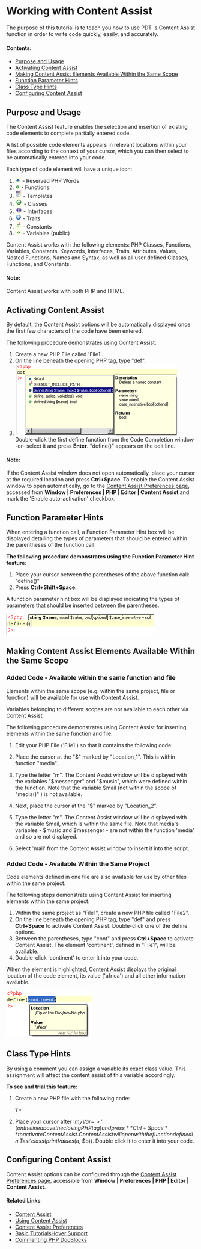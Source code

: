# Working with Content Assist

<!--context:working_with_code_assist-->

The purpose of this tutorial is to teach you how to use PDT 's Content Assist function in order to write code quickly, easily, and accurately.

#### Contents:

 * [Purpose and Usage](#purpose-and-usage)
 * [Activating Content Assist](#activating-content-assist)
 * [Making Content Assist Elements Available Within the Same Scope](#making-content-assist-elements-available-within-the-same-scope)
 * [Function Parameter Hints](#function-parameter-hints)
 * [Class Type Hints](#class-type-hints)
 * [Configuring Content Assist](#configuring-content-assist)

## Purpose and Usage

The Content Assist feature enables the selection and insertion of existing code elements to complete partially entered code.

A list of possible code elements appears in relevant locations within your files according to the context of your cursor, which you can then select to be automatically entered into your code.

Each type of code element will have a unique icon:

 1. ![code_assist_triangle.png](images/code_assist_triangle.png "code_assist_triangle.png") - Reserved PHP Words
 2. ![code_assist_circle.png](images/code_assist_circle.png "code_assist_circle.png") - Functions
 3. ![template_icon.png](images/template_icon.png "template_icon.png") - Templates
 4. ![classes_icon.png](images/classes_icon.png "classes_icon.png") - Classes
 5. ![interfaces_icon.png](images/interfaces_icon.png "interfaces_icon.png") - Interfaces
 6. ![traits_icon.png](images/traits_icon.png "traits_icon.png") - Traits
 7. ![constants_icon.png](images/constants_icon.png "constants_icon.png") - Constants
 8. ![variables_icon.png](images/variables_icon.png "variables_icon.png") - Variables (public)

Content Assist works with the following elements: PHP Classes, Functions, Variables, Constants, Keywords, Interfaces, Traits, Attributes, Values, Nested Functions, Names and Syntax, as well as all user defined Classes, Functions, and Constants.

<!--note-start-->

#### Note:

Content Assist works with both PHP and HTML.

<!--note-end-->

## Activating Content Assist

By default, the Content Assist options will be automatically displayed once the first few characters of the code have been entered.

<!--ref-start-->

The following procedure demonstrates using Content Assist:

 1. Create a new PHP File called 'File1'.
 2. On the line beneath the opening PHP tag, type "def".
 3. ![pri Code Asisst Box](images/code_assist_example.png "pri Code Asisst Box") Double-click the first define function from the Code Completion window -or- select it and press **Enter**. "define()" appears on the edit line.

<!--ref-end-->

<!--note-start-->

#### Note:

If the Content Assist window does not open automatically, place your cursor at the required location and press **Ctrl+Space**.  To enable the Content Assist window to open automatically, go to the [Content Assist Preferences page](../../032-reference/032-preferences/040-editor/008-code_assist.md), accessed from **Window | Preferences | PHP | Editor | Content Assist** and mark the 'Enable auto-activation' checkbox.

<!--note-end-->

## Function Parameter Hints

When entering a function call, a Function Parameter Hint box will be displayed detailing the types of parameters that should be entered within the parentheses of the function call.

<!--ref-start-->

**The following procedure demonstrates using the Function Parameter Hint feature**:

 1. Place your cursor between the parentheses of the above function call: "define()"
 2. Press **Ctrl+Shift+Space**.

A function parameter hint box will be displayed indicating the types of parameters that should be inserted between the parentheses.

![Parameter Hint](images/code_assist_function_parameter.png "Parameter Hint")

<!--ref-end-->

## Making Content Assist Elements Available Within the Same Scope

### Added Code - Available within the same function and file

Elements within the same scope (e.g. within the same project, file or function) will be available for use with Content Assist.

Variables belonging to different scopes are not available to each other via Content Assist.

<!--ref-start-->

The following procedure demonstrates using Content Assist for inserting elements within the same function and file:

 1. Edit your PHP File ('File1') so that it contains the following code:


    <?php
    define('continent','africa');
    $control = '';
    $mail = 'int@eclipse.org';
    function media() {
        $music = '';
        $messenger = '';
        $                /*--------- Location_1*/
    }
    $                    /* ---------Location_2*/
    ?>

 1. Place the cursor at the "$" marked by "Location_1". This is within function "media".
 2. Type the letter "m". The Content Assist window will be displayed with the variables "$messenger" and "$music", which were defined within the function.  Note that the variable $mail (not within the scope of "media()" ) is not available.
 3. Next, place the cursor at the "$" marked by "Location_2".
 4. Type the letter "m". The Content Assist window will be displayed with the variable $mail, which is within the same file.  Note that media's variables - $music and $messenger  - are not within the function 'media' and so are not displayed.
 5. Select 'mail' from the Content Assist window to insert it into the script.

<!--ref-end-->

### Added Code - Available Within the Same Project

Code elements defined in one file are also available for use by other files within the same project.

<!--ref-start-->

The following steps demonstrate using Content Assist for inserting elements within the same project:

 1. Within the same project as "File1", create a new PHP file called "File2".
 2. On the line beneath the opening PHP tag, type "def" and press **Ctrl+Space** to activate Content Assist. Double-click one of the define options.
 3. Between the parentheses, type "cont" and press **Ctrl+Space** to activate Content Assist. The element 'continent', defined in "File1", will be available.
 4. Double-click 'continent' to enter it into your code.

When the element is highlighted, Content Assist displays the original location of the code element, its value ('africa') and all other information available.

![Element Information](images/code_assist_cont_info.png "Element Information")

<!--ref-end-->

## Class Type Hints

By using a comment you can assign a variable its exact class value. This assignment will affect the content assist of this variable accordingly.

<!--ref-start-->

**To see and trial this feature:**

 1. Create a new PHP file with the following code:


    <?php
    function getClass() {
        return new Test();
    }
    class Test {
        function printValues($a, $b) {
            echo "Values: $a, $b";
        }
    }
    $myVar = getClass();
    $myVar->
    ?>

 1. Place your cursor after  '$myVar->' (on the line above the closing PHP tag) and press **Ctrl+Space** to activate Content Assist. Content Assist will open with the function defined in 'Test' class (printValues($a, $b)). Double click it to enter it into your code.

<!--ref-end-->

## Configuring Content Assist

Content Assist options can be configured through the [Content Assist Preferences page](../../032-reference/032-preferences/040-editor/008-code_assist.md), accessible from **Window | Preferences | PHP | Editor | Content Assist**.

<!--links-start-->

#### Related Links

 * [Content Assist](../../016-concepts/016-code_assist_concept.md)
 * [Using Content Assist](../../024-tasks/024-using_code_assist.md)
 * [Content Assist Preferences](../../032-reference/032-preferences/040-editor/008-code_assist.md)
 * [Basic Tutorials](000-index.md)[Hover Support](../../016-concepts/072-hover_support.md)
 * [Commenting PHP DocBlocks](../../024-tasks/128-commenting_php_docblocks.md)

<!--links-end-->

